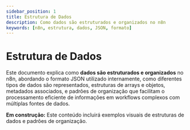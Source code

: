 ```yaml
---
sidebar_position: 1
title: Estrutura de Dados
description: Como dados são estruturados e organizados no n8n
keywords: [n8n, estrutura, dados, JSON, formato]
---
```


# <IonicIcon name="code-outline" size={32} color="#ea4b71" /> Estrutura de Dados

Este documento explica como **dados são estruturados e organizados** no n8n, abordando o formato JSON utilizado internamente, como diferentes tipos de dados são representados, estruturas de arrays e objetos, metadados associados, e padrões de organização que facilitam o processamento eficiente de informações em workflows complexos com múltiplas fontes de dados.

**<IonicIcon name="construct-outline" size={16} color="#f59e0b" /> Em construção:** Este conteúdo incluirá exemplos visuais de estruturas de dados e padrões de organização.
